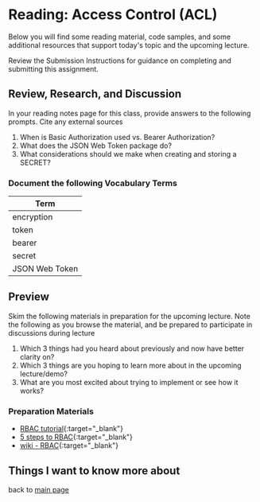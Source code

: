 # Reading: Access Control (ACL)

Below you will find some reading material, code samples, and some additional resources that support today's topic and the upcoming lecture.

Review the Submission Instructions for guidance on completing and submitting this assignment.

## Review, Research, and Discussion

In your reading notes page for this class, provide answers to the following prompts. Cite any external sources

1. When is Basic Authorization used vs. Bearer Authorization?
1. What does the JSON Web Token package do?
1. What considerations should we make when creating and storing a SECRET?

### Document the following Vocabulary Terms

| Term           |
| -------------- |
| encryption     |
| token          |
| bearer         |
| secret         |
| JSON Web Token |

## Preview

Skim the following materials in preparation for the upcoming lecture. Note the following as you browse the material, and be prepared to participate in discussions during lecture

1. Which 3 things had you heard about previously and now have better clarity on?
1. Which 3 things are you hoping to learn more about in the upcoming lecture/demo?
1. What are you most excited about trying to implement or see how it works?

### Preparation Materials

- [RBAC tutorial](https://www.youtube.com/watch?v=C4NP8Eon3cA){:target="\_blank"}
- [5 steps to RBAC](https://www.csoonline.com/article/3060780/security/5-steps-to-simple-role-based-access-control.html){:target="\_blank"}
- [wiki - RBAC](https://en.wikipedia.org/wiki/Role-based_access_control){:target="\_blank"}

## Things I want to know more about

back to [main page](README.md)
